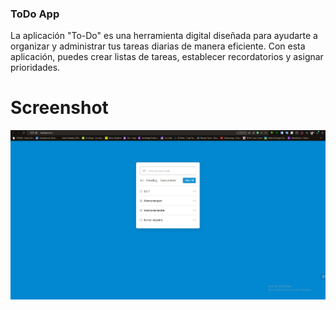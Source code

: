 ### ToDo App
La aplicación "To-Do" es una herramienta digital diseñada para ayudarte a organizar y administrar tus tareas diarias de manera eficiente. Con esta aplicación, puedes crear listas de tareas, establecer recordatorios y asignar prioridades.

# Screenshot
![screenshot](screenshot.jpg)

